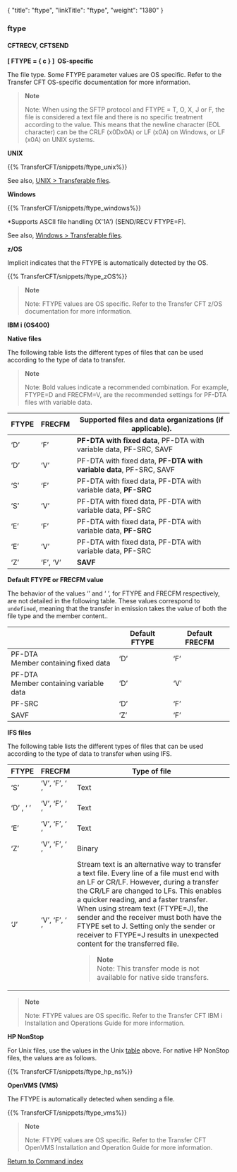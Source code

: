 {
    "title": "ftype",
    "linkTitle": "ftype",
    "weight": "1380"
}<span id="ftype"></span>

### ftype

<span id="ftype_CFTRECV"></span>

#### CFTRECV, CFTSEND

****[ FTYPE = { c } ]  OS-specific****

The file type. Some FTYPE parameter values are OS specific. Refer to the Transfer CFT OS-specific documentation for more information.

> **Note**
>
> Note: When using the SFTP protocol and FTYPE = T, O, X, J or F, the file is considered a text file and there is no specific treatment according to the value. This means that the newline character (EOL character) can be the CRLF (x0Dx0A) or LF (x0A) on Windows, or LF (x0A) on UNIX systems.

****UNIX<span id="UNIX_ftype"></span>****

{{% TransferCFT/snippets/ftype_unix%}}

See also, [UNIX &gt; Transferable files](../../../../cft_intro_install/unix_install_start_here/run_first_time_ux/run_first_time_ux/transferable_files_unix).

****Windows****

{{% TransferCFT/snippets/ftype_windows%}}

\*Supports ASCII file handling (X'1A') (SEND/RECV FTYPE=F).

See also, [Windows &gt; Transferable files](../../../../cft_intro_install/windows_install_start_here/windows_install_start_here/specific_system_functions/transferable_files_win).

****z/OS****

Implicit indicates that the FTYPE is automatically detected by the OS.

{{% TransferCFT/snippets/ftype_zOS%}}

> **Note**
>
> Note: FTYPE values are OS specific. Refer to the Transfer CFT z/OS documentation for more information.

****IBM i (OS400)****

****Native files****

The following table lists the different types of files that can be used according to the type of data to transfer.

> **Note**
>
> Note: Bold values indicate a recommended combination. For example, FTYPE=D and FRECFM=V, are the recommended settings for PF-DTA files with variable data.


| FTYPE | FRECFM | Supported files and data organizations (if applicable). |
| --- | --- | --- |
| ‘D’  | ‘F’  | **PF-DTA with fixed data**, PF-DTA with variable data, PF-SRC, SAVF  |
| ‘D’  | ‘V’  | PF-DTA with fixed data, **PF-DTA with variable data**, PF-SRC, SAVF  |
| ‘S’  | ‘F’  | PF-DTA with fixed data, PF-DTA with variable data, **PF-SRC** |
| ‘S’  | ‘V’  | PF-DTA with fixed data, PF-DTA with variable data, PF-SRC  |
| ‘E’  | ‘F’  | PF-DTA with fixed data, PF-DTA with variable data, **PF-SRC**  |
| ‘E’  | ‘V’  | PF-DTA with fixed data, PF-DTA with variable data, PF-SRC  |
| ‘Z’  | ‘F’, ‘V’  | **SAVF**  |


****Default FTYPE or FRECFM value****

The behavior of the values ‘’ and ‘ ’, for FTYPE and FRECFM respectively, are not detailed in the following table. These values correspond to `undefined`, meaning that the transfer in emission takes the value of both the file type and the member content..


|   | Default FTYPE | Default FRECFM |
| --- | --- | --- |
| PF-DTA<br /> Member containing fixed data | ‘D’  | ‘F’  |
| PF-DTA<br /> Member containing variable data | ‘D’  | ‘V’  |
| PF-SRC  | ‘D’  | ‘F’  |
| SAVF  | ‘Z’  | ‘F’  |


****IFS files****

The following table lists the different types of files that can be used according to the type of data to transfer when using IFS.


| FTYPE  | FRECFM  | Type of file  |
| --- | --- | --- |
| ‘S’  | ‘V’, ‘F’, ‘ ’  | Text  |
| ‘D’ , ‘ ’  | ‘V’, ‘F’, ‘ ’  | Text  |
| ‘E’  | ‘V’, ‘F’, ‘ ’  | Text  |
| ‘Z’  | ‘V’, ‘F’, ‘ ’  | Binary  |
| ‘J’  | ‘V’, ‘F’, ‘ ’  | Stream text is an alternative way to transfer a text file. Every line of a file must end with an LF or CR/LF. However, during a transfer the CR/LF are changed to LFs. This enables a quicker reading, and a faster transfer.<br/> When using stream text (FTYPE=J), the sender and the receiver must both have the FTYPE set to J. Setting only the sender or receiver to FTYPE=J results in unexpected content for the transferred file.<br/> <blockquote> **Note**<br/> Note: This transfer mode is not available for native side transfers.<br/> </blockquote>  |


> **Note**
>
> Note: FTYPE values are OS specific. Refer to the Transfer CFT IBM i Installation and Operations Guide for more information.

**HP NonStop**

For Unix files, use the values in the Unix [table](#UNIX_ftype) above. For native HP NonStop files, the values are as follows.

{{% TransferCFT/snippets/ftype_hp_ns%}}

****OpenVMS (VMS)****

The FTYPE is automatically detected when sending a file.

{{% TransferCFT/snippets/ftype_vms%}}

> **Note**
>
> Note: FTYPE values are OS specific. Refer to the Transfer CFT OpenVMS Installation and Operation Guide for more information.

[Return to Command index](../../)
